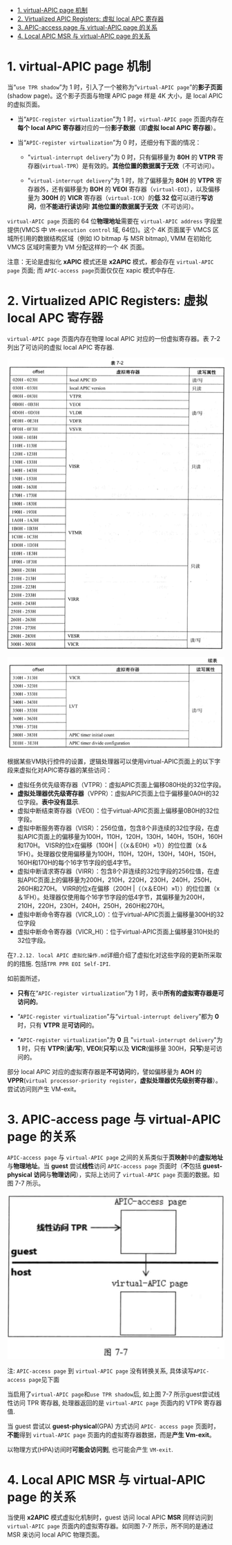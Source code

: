 
<!-- @import "[TOC]" {cmd="toc" depthFrom=1 depthTo=6 orderedList=false} -->

<!-- code_chunk_output -->

- [1. virtual-APIC page 机制](#1-virtual-apic-page-机制)
- [2. Virtualized APIC Registers: 虚拟 local APC 寄存器](#2-virtualized-apic-registers-虚拟-local-apc-寄存器)
- [3. APIC-access page 与 virtual-APIC page 的关系](#3-apic-access-page-与-virtual-apic-page-的关系)
- [4. Local APIC MSR 与 virtual-APIC page 的关系](#4-local-apic-msr-与-virtual-apic-page-的关系)

<!-- /code_chunk_output -->

# 1. virtual-APIC page 机制

当“`use TPR shadow`”为 1 时，引入了一个被称为“`virtual-APIC page`”的**影子页面**(shadow page)。这个影子页面与物理 APIC page 样是 4K 大小，是 local APIC 的虚拟页面。

* 当“`APIC-register virtualization`”为 1 时，`virtual-APIC page` 页面内存在**每个 local APIC 寄存器**对应的一份**影子数据**（即**虚拟 local APIC 寄存器**）。

* 当“`APIC-register virtualization`”为 0 时，还细分有下面的情况：

    * "`virtual-interrupt delivery`"为 0 时，只有偏移量为 **80H** 的 **VTPR** 寄存器(`virtual-TPR`）是有效的。**其他位置的数据属于无效**（不可访问）。

    * "`virtual-interrupt delivery`"为 1 时，除了偏移量为 **80H** 的 **VTPR** 寄存器外，还有偏移量为 **BOH** 的 **VEOI** 寄存器（`virtual-EOI`），以及偏移量为 **300H** 的 **VICR** 寄存器（`virtual-ICR`）的**低 32 位**可以进行**写访问**，但**不能进行读访问**! **其他位置的数据属于无效**（不可访问）。

`virtual-APIC page` 页面的 64 位**物理地址**需要在 `virtual-APIC address` 字段里提供(VMCS 中 `VM-execution control` 域, 64位)。这个 4K 页面属于 VMCS 区城所引用的数据结构区域（例如 IO bitmap 与 MSR  bitmap), VMM 在初始化 VMCS 区域时需要为 VM 分配这样的一个 4K 页面。

注意：无论是虚拟化 **xAPIC** 模式还是 **x2APIC** 模式，都会存在 `virtual-APIC page` 页面; 而 `APIC-access page`页面仅仅在 xapic 模式中存在.

# 2. Virtualized APIC Registers: 虚拟 local APC 寄存器

`virtual-APIC page` 页面内存在物理 local APIC 对应的一份虚拟寄存器。表 7-2 列出了可访问的虚拟 local APIC 寄存器.

![2021-01-11-23-42-13.png](./images/2021-01-11-23-42-13.png)

![2021-01-11-23-42-45.png](./images/2021-01-11-23-42-45.png)

根据某些VM执行控件的设置，逻辑处理器可以使用virtual-APIC页面上的以下字段来虚拟化对APIC寄存器的某些访问：

* 虚拟任务优先级寄存器（VTPR）：虚拟APIC页面上偏移080H处的32位字段。
* **虚拟处理器优先级寄存器**（VPPR）：虚拟APIC页面上位于偏移量0A0H的32位字段。**表中没有显示**.
* 虚拟中断结束寄存器（VEOI）：位于virtual-APIC页面上偏移量0B0H的32位字段。
* 虚拟中断服务寄存器（VISR）：256位值，包含8个非连续的32位字段，在虚拟APIC页面上的偏移量为100H，110H，120H，130H，140H，150H，160H和170H。 VISR的位x在偏移（100H |（（x＆E0H）»1））的位位置（x＆1FH）。处理器仅使用偏移量为100H，110H，120H，130H，140H，150H，160H和170H的每个16字节字段的低4字节。
* 虚拟中断请求寄存器（VIRR）：包含8个非连续的32位字段的256位值，在虚拟APIC页面上的偏移量为200H，210H，220H，230H，240H，250H，260H和270H。 VIRR的位x在偏移（200H |（（x＆E0H）»1））的位位置（x＆1FH）。处理器仅使用每个16字节字段的低4字节，其偏移量为200H，210H，220H，230H，240H，250H，260H和270H。
* 虚拟中断命令寄存器（VICR_LO）：位于virtual-APIC页面上偏移量300H的32位字段
* 虚拟中断命令寄存器（VICR_HI）：位于virtual-APIC页面上偏移量310H处的32位字段。

在`7.2.12. local APIC 虚拟化操作.md`详细介绍了虚拟化对这些字段的更新所采取的的措施. 包括`TPR PPR EOI Self-IPI`.

如前面所述，

* **只有**在“`APIC-register virtualization`”为 1 时，表中**所有的虚拟寄存器是可访问的**。

* “`APIC-register virtualization`”与“`virtual-interrupt delivery`”都为 **0** 时，只有 **VTPR** 是**可访问**的。

* “`APIC-register virtualization`”为 **0** 且 "`virtual-interrupt delivery`"为 **1** 时，只有 **VTPR**(**读/写**), **VEOI**(**只写**)以及 **VICR**(偏移量 300H，**只写**)是可访问的。

部分 local APIC 对应的虚拟寄存器是**不可访问**的，譬如偏移量为 **AOH** 的 **VPPR**(`virtual processor-priority register`，**虚拟处理器优先级别寄存器**）。尝试访问则产生 VM-exit。

# 3. APIC-access page 与 virtual-APIC page 的关系

`APIC-access page` 与 `virtual-APIC page` 之间的关系类似于**页映射**中的**虚拟地址**与**物理地址**。当 **guest** 尝试**线性**访问 `APIC-access page` 页面时（**不**包括 **guest-physical 访问**与**物理访问**），实际上访问了 `virtual-APIC page` 页面的数据。如图 7-7 所示。

![2021-01-03-13-49-02.png](./images/2021-01-03-13-49-02.png)

注: `APIC-access page` 到 `virtual-APIC page` 没有转换关系, 具体读写`APIC-access page`见下面

当启用了`virtual-APIC page`和`use TPR shadow`后, 如上图 7-7 所示guest尝试线性访问 TPR 寄存器, 处理器返回的是 `virtual-APIC page` 页面内的 VTPR 寄存器值.

当 guest 尝试以 **guest-physical**(GPA) 方式访问 `APIC- access page` 页面时，**不能**得到 `virtual-APIC page` 页面内的虚拟寄存器数据，而是**产生 Vm-exit**。

以物理方式(HPA)访间时**可能会访问到**, 也可能会产生 `VM-exit`.

# 4. Local APIC MSR 与 virtual-APIC page 的关系

当使用 **x2APIC** 模式虚拟化机制时，guest 访问 local APIC **MSR** 同样访问到 `virtual-APIC page` 页面内的虚拟寄存器。如同图 7-7 所示，所不同的是通过 MSR 来访问 local APIC 物理页面。
